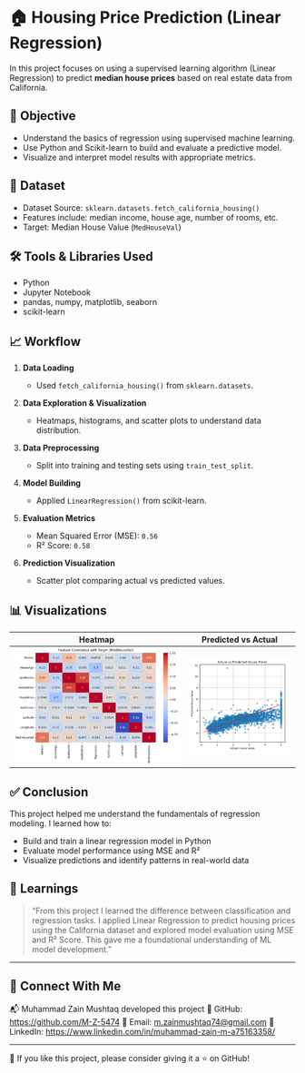 # 🏠 Housing Price Prediction (Linear Regression)

In this project focuses on using a supervised learning algorithm (Linear Regression) to predict **median house prices** based on real estate data from California.

## 📌 Objective

- Understand the basics of regression using supervised machine learning.
- Use Python and Scikit-learn to build and evaluate a predictive model.
- Visualize and interpret model results with appropriate metrics.

## 📁 Dataset

- Dataset Source: `sklearn.datasets.fetch_california_housing()`
- Features include: median income, house age, number of rooms, etc.
- Target: Median House Value (`MedHouseVal`)

## 🛠️ Tools & Libraries Used

- Python
- Jupyter Notebook
- pandas, numpy, matplotlib, seaborn
- scikit-learn

## 📈 Workflow

1. **Data Loading**  
   - Used `fetch_california_housing()` from `sklearn.datasets`.

2. **Data Exploration & Visualization**  
   - Heatmaps, histograms, and scatter plots to understand data distribution.

3. **Data Preprocessing**  
   - Split into training and testing sets using `train_test_split`.

4. **Model Building**  
   - Applied `LinearRegression()` from scikit-learn.

5. **Evaluation Metrics**  
   - Mean Squared Error (MSE): `0.56`
   - R² Score: `0.58`

6. **Prediction Visualization**  
   - Scatter plot comparing actual vs predicted values.

## 📊 Visualizations

| Heatmap | Predicted vs Actual |
|--------|---------------------|
| ![Heatmap](images/heatmap.png) | ![Scatter](images/predicted_vs_actual.png) |

## ✅ Conclusion

This project helped me understand the fundamentals of regression modeling. I learned how to:
- Build and train a linear regression model in Python
- Evaluate model performance using MSE and R²
- Visualize predictions and identify patterns in real-world data


## 🧠 Learnings

> “From this project I learned the difference between classification and regression tasks. I applied Linear Regression to predict housing prices using the California dataset and explored model evaluation using MSE and R² Score. This gave me a foundational understanding of ML model development.”

---

## 🔗 Connect With Me

📬 Muhammad Zain Mushtaq developed this project 
🔗 GitHub: https://github.com/M-Z-5474
📧 Email: m.zainmushtaq74@gmail.com
🔗 LinkedIn: https://www.linkedin.com/in/muhammad-zain-m-a75163358/
________________________________________
🌟 If you like this project, please consider giving it a ⭐ on GitHub!

